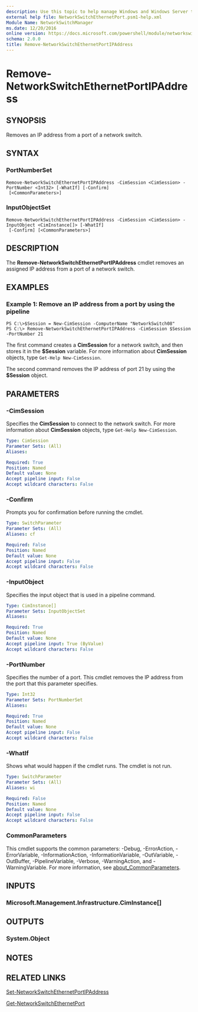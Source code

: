 ```yaml
---
description: Use this topic to help manage Windows and Windows Server technologies with Windows PowerShell.
external help file: NetworkSwitchEthernetPort.psm1-help.xml
Module Name: NetworkSwitchManager
ms.date: 12/20/2016
online version: https://docs.microsoft.com/powershell/module/networkswitchmanager/remove-networkswitchethernetportipaddress?view=windowsserver2022-ps&wt.mc_id=ps-gethelp
schema: 2.0.0
title: Remove-NetworkSwitchEthernetPortIPAddress
---
```


# Remove-NetworkSwitchEthernetPortIPAddress

## SYNOPSIS
Removes an IP address from a port of a network switch.

## SYNTAX

### PortNumberSet
```
Remove-NetworkSwitchEthernetPortIPAddress -CimSession <CimSession> -PortNumber <Int32> [-WhatIf] [-Confirm]
 [<CommonParameters>]
```

### InputObjectSet
```
Remove-NetworkSwitchEthernetPortIPAddress -CimSession <CimSession> -InputObject <CimInstance[]> [-WhatIf]
 [-Confirm] [<CommonParameters>]
```

## DESCRIPTION
The **Remove-NetworkSwitchEthernetPortIPAddress** cmdlet removes an assigned IP address from a port of a network switch.

## EXAMPLES

### Example 1: Remove an IP address from a port by using the pipeline
```
PS C:\>$Session = New-CimSession -ComputerName "NetworkSwitch08"
PS C:\> Remove-NetworkSwitchEthernetPortIPAddress -CimSession $Session -PortNumber 21
```

The first command creates a **CimSession** for a network switch, and then stores it in the **$Session** variable.
For more information about **CimSession** objects, type `Get-Help New-CimSession`.

The second command removes the IP address of port 21 by using the **$Session** object.

## PARAMETERS

### -CimSession
Specifies the **CimSession** to connect to the network switch.
For more information about **CimSession** objects, type `Get-Help New-CimSession`.

```yaml
Type: CimSession
Parameter Sets: (All)
Aliases: 

Required: True
Position: Named
Default value: None
Accept pipeline input: False
Accept wildcard characters: False
```

### -Confirm
Prompts you for confirmation before running the cmdlet.

```yaml
Type: SwitchParameter
Parameter Sets: (All)
Aliases: cf

Required: False
Position: Named
Default value: None
Accept pipeline input: False
Accept wildcard characters: False
```

### -InputObject
Specifies the input object that is used in a pipeline command.

```yaml
Type: CimInstance[]
Parameter Sets: InputObjectSet
Aliases: 

Required: True
Position: Named
Default value: None
Accept pipeline input: True (ByValue)
Accept wildcard characters: False
```

### -PortNumber
Specifies the number of a port.
This cmdlet removes the IP address from the port that this parameter specifies.

```yaml
Type: Int32
Parameter Sets: PortNumberSet
Aliases: 

Required: True
Position: Named
Default value: None
Accept pipeline input: False
Accept wildcard characters: False
```

### -WhatIf
Shows what would happen if the cmdlet runs. The cmdlet is not run.

```yaml
Type: SwitchParameter
Parameter Sets: (All)
Aliases: wi

Required: False
Position: Named
Default value: None
Accept pipeline input: False
Accept wildcard characters: False
```

### CommonParameters
This cmdlet supports the common parameters: -Debug, -ErrorAction, -ErrorVariable, -InformationAction, -InformationVariable, -OutVariable, -OutBuffer, -PipelineVariable, -Verbose, -WarningAction, and -WarningVariable. For more information, see [about_CommonParameters](https://go.microsoft.com/fwlink/?LinkID=113216).

## INPUTS

### Microsoft.Management.Infrastructure.CimInstance[]

## OUTPUTS

### System.Object

## NOTES

## RELATED LINKS

[Set-NetworkSwitchEthernetPortIPAddress](./Set-NetworkSwitchEthernetPortIPAddress.md)

[Get-NetworkSwitchEthernetPort](./Get-NetworkSwitchEthernetPort.md)


